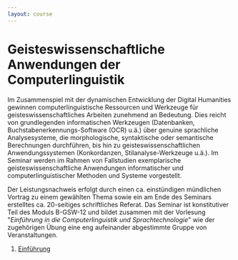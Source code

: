 ```yaml
---
layout: course
---
```


# Geisteswissenschaftliche Anwendungen der Computerlinguistik

Im Zusammenspiel mit der dynamischen Entwicklung der Digital Humanities gewinnen computerlinguistische Ressourcen und Werkzeuge für geisteswissenschaftliches Arbeiten zunehmend an Bedeutung. Dies reicht von grundlegenden informatischen Werkzeugen (Datenbanken, Buchstabenerkennungs-Software (OCR) u.ä.) über genuine sprachliche Analysesysteme, die morphologische, syntaktische oder semantische Berechnungen durchführen, bis hin zu geisteswissenschaftlichen Anwendungssystemen (Konkordanzen, Stilanalyse-Werkzeuge u.ä.). Im Seminar werden im Rahmen von Fallstudien exemplarische geisteswissenschaftliche Anwendungen informatischer und computerlinguistischer Methoden und Systeme vorgestellt.

Der Leistungsnachweis erfolgt durch einen ca. einstündigen mündlichen Vortrag zu einem gewählten Thema sowie ein am Ende des Seminars erstelltes ca. 20-seitiges schriftliches Referat. Das Seminar ist konstitutiver Teil des Moduls B-GSW-12 und bildet zusammen mit der Vorlesung "*Einführung in die Computerlinguistik und Sprachtechnologie*" wie der zugehörigen Übung eine eng aufeinander abgestimmte Gruppe von Veranstaltungen.

1. [Einführung](http://www.julielab.de/coling_multimedia/de/teaching/clst/Geisteswissenschaftliche+Anwendungen_sh.pdf)
